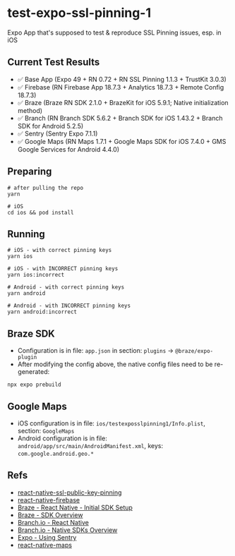 # test-expo-ssl-pinning-1

Expo App that's supposed to test & reproduce SSL Pinning issues, esp. in iOS

## Current Test Results

* ✅ Base App (Expo 49 + RN 0.72 + RN SSL Pinning 1.1.3 + TrustKit 3.0.3)
* ✅ Firebase (RN Firebase App 18.7.3 + Analytics 18.7.3 + Remote Config 18.7.3)
* ✅ Braze (Braze RN SDK 2.1.0 + BrazeKit for iOS 5.9.1; Native initialization method)
* ✅ Branch (RN Branch SDK 5.6.2 + Branch SDK for iOS 1.43.2 + Branch SDK for Android 5.2.5)
* ✅ Sentry (Sentry Expo 7.1.1)
* ✅ Google Maps (RN Maps 1.7.1 + Google Maps SDK for iOS 7.4.0 + GMS Google Services for Android 4.4.0)

## Preparing

```shell
# after pulling the repo
yarn

# iOS
cd ios && pod install
```

## Running

```shell
# iOS - with correct pinning keys
yarn ios

# iOS - with INCORRECT pinning keys
yarn ios:incorrect

# Android - with correct pinning keys
yarn android

# Android - with INCORRECT pinning keys
yarn android:incorrect
```

## Braze SDK

* Configuration is in file: `app.json` in section: `plugins` -> `@braze/expo-plugin`
* After modifying the config above, the native config files need to be re-generated:

```shell
npx expo prebuild
```

## Google Maps

* iOS configuration is in file: `ios/testexposslpinning1/Info.plist`, section: `GoogleMaps`
* Android configuration is in file: `android/app/src/main/AndroidManifest.xml`, keys: `com.google.android.geo.*`

## Refs

* [react-native-ssl-public-key-pinning](https://github.com/frw/react-native-ssl-public-key-pinning)
* [react-native-firebase](https://rnfirebase.io/)
* [Braze - React Native - Initial SDK Setup](https://www.braze.com/docs/developer_guide/platform_integration_guides/react_native/react_sdk_setup/)
* [Braze - SDK Overview](https://www.braze.com/docs/developer_guide/platform_integration_guides/sdk_primer/)
* [Branch.io - React Native](https://help.branch.io/developers-hub/docs/react-native)
* [Branch.io - Native SDKs Overview](https://help.branch.io/developers-hub/docs/native-sdks-overview)
* [Expo - Using Sentry](https://docs.expo.dev/guides/using-sentry/)
* [react-native-maps](https://github.com/react-native-maps/react-native-maps)
